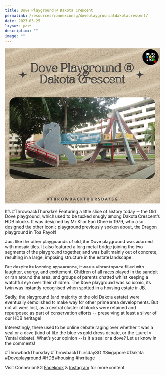 ```yaml
---
title: Dove Playground @ Dakota Crescent
permalink: /resources/connexionsg/doveplaygroundatdakotacrescent/
date: 2023-05-25
layout: post
description: ""
image: ""
---
```

![](/images/connexionsg/2023/dove%20playground.png)

It’s #ThrowbackThursday! Featuring a little slice of history today -- the Old Dove playground, which used to be tucked snugly among Dakota Crescent’s HDB blocks. It was designed by Mr Khor Ean Ghee in 1979, who also designed the other iconic playground previously spoken about, the Dragon playground in Toa Payoh!

Just like the other playgrounds of old, the Dove playground was adorned with mosaic tiles. It also featured a long metal bridge joining the two segments of the playground together, and was built mainly out of concrete, resulting in a large, imposing structure in the estate landscape.

But despite its looming appearance, it was a vibrant space filled with laughter, energy, and excitement. Children of all races played in the sandpit or ran around the area, and groups of parents chatted whilst keeping a watchful eye over their children. The Dove playground was so iconic, its twin was instantly recognised when spotted in a housing estate in JB.

Sadly, the playground (and majority of the old Dakota estate) were eventually demolished to make way for other prime area developments. But not all were lost, as a central cluster of blocks were retained and repurposed as part of conservation efforts -- preserving at least a sliver of our HDB heritage!

Interestingly, there used to be online debate raging over whether it was a seal or a dove (kind of like the blue vs gold dress debate, or the Laurel v Yental debate). What’s your opinion -- is it a seal or a dove? Let us know in the comments!

#ThrowbackThursday #ThrowbackThursdaySG #Singapore #Dakota #Doveplayground #HDB #housing #heritage

Visit ConnexionSG [Facebook](https://www.facebook.com/ConnexionSG) & [Instagram](https://www.instagram.com/connexionsg/) for more content.